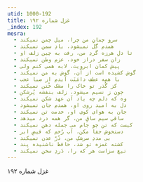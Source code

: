 ```yaml
---
utid: 1000-192
title: غزل شماره ۱۹۲
_index: 192
mesra:
  - سرو چمانِ من چرا، میل چمن نمیکند
  - همدم گل نمیشود، یادِ سمن نمیکند
  - تا دلِ هرزه گردِ من، رفت به چین زلف او
  - زان سفر دراز خود، عزم وطن نمیکند
  - پیش کمان ابرویت، لابه همی کنم ولی
  - گوش کشیده است از آن، گوش به من نمیکند
  - با همه عطف دامَنَت آیدم از صبا عجب
  - کز گُذر تو خاک را مشک خُتن نمیکند
  - چون ز نسیم میشود، زلف بنفشه پُرشکن
  - وه که دلم چه یاد آن عهد شکن نمیکند
  - دل به امید روی او، همدم جان نمیشود
  - جان به هوای کوی او، خدمت تن نمیکند
  - ساقیِ سیم ساقِ من، گر همه درد میدهد
  - کیست که تن چو جام می جمله دهن نمیکند
  - دستخوش جفا مکن، آب رُخم که فیضِ ابر
  - بی مددِ سرشکِ من، دُرّ عدن نمیکند
  - کشته غمزه تو شد، حافظ ناشنیده پند
  - تیغ سزاست هر که را، دَردِ سخن نمیکند
---
```

غزل شماره ۱۹۲
